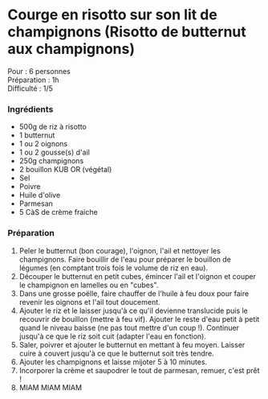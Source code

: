 # Courge en risotto sur son lit de champignons (Risotto de butternut aux champignons)

Pour : 6 personnes \
Préparation : 1h \
Difficulté : 1/5

### Ingrédients 

+ 500g de riz à risotto 
+ 1 butternut
+ 1 ou 2 oignons
+ 1 ou 2 gousse(s) d'ail 
+ 250g champignons 
+ 2 bouillon KUB OR (végétal)
+ Sel
+ Poivre
+ Huile d'olive
+ Parmesan
+ 5 CàS de crème fraiche

### Préparation 

1. Peler le butternut (bon courage), l'oignon, l'ail et nettoyer les champignons. Faire bouillir de l'eau pour préparer le bouillon de légumes (en comptant trois fois le volume de riz en eau).
2. Découper le butternut en petit cubes, émincer l'ail et l'oignon et couper le champignon en lamelles ou en "cubes".
3. Dans une grosse poëlle, faire chauffer de l'huile à feu doux pour faire revenir les oignons et l'ail tout doucement.
4. Ajouter le riz et le laisser jusqu'à ce qu'il devienne translucide puis le recouvrir de bouillon (mettre à feu vif). Ajouter le reste d'eau petit à petit quand le niveau baisse (ne pas tout mettre d'un coup !). Continuer jusqu'à ce que le riz soit cuit (adapter l'eau en fonction).
5. Saler, poivrer et ajouter le butternut en mettant à feu moyen. Laisser cuire à couvert jusqu'à ce que le butternut soit très tendre.
6. Ajouter les champignons et laisse mijoter 5 à 10 minutes.
7. Incorporer la crème et saupodrer le tout de parmesan, remuer, c'est prêt !
8. MIAM MIAM MIAM
